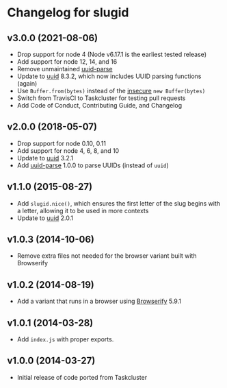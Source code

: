 # Changelog for slugid

## v3.0.0 (2021-08-06)

* Drop support for node 4 (Node v6.17.1 is the earliest tested release)
* Add support for node 12, 14, and 16
* Remove unmaintained [uuid-parse](https://www.npmjs.com/package/uuid-parse)
* Update to [uuid](https://www.npmjs.com/package/uuid) 8.3.2, which now
  includes UUID parsing functions (again)
* Use ``Buffer.from(bytes)`` instead of the
  [insecure](https://nodejs.org/en/docs/guides/buffer-constructor-deprecation/)
  ``new Buffer(bytes)``
* Switch from TravisCI to Taskcluster for testing pull requests
* Add Code of Conduct, Contributing Guide, and Changelog

## v2.0.0 (2018-05-07)

* Drop support for node 0.10, 0.11
* Add support for node 4, 6, 8, and 10
* Update to [uuid](https://www.npmjs.com/package/uuid) 3.2.1
* Add [uuid-parse](https://www.npmjs.com/package/uuid-parse) 1.0.0 to parse
  UUIDs (instead of ``uuid``)

## v1.1.0 (2015-08-27)

* Add `slugid.nice()`, which ensures the first letter of the slug begins with a
  letter, allowing it to be used in more contexts
* Update to [uuid](https://www.npmjs.com/package/uuid) 2.0.1

## v1.0.3 (2014-10-06)

* Remove extra files not needed for the browser variant built with Browserify

## v1.0.2 (2014-08-19)

* Add a variant that runs in a browser using [Browserify](https://browserify.org/) 5.9.1

## v1.0.1 (2014-03-28)

* Add ``index.js`` with proper exports.

## v1.0.0 (2014-03-27)

* Initial release of code ported from Taskcluster

